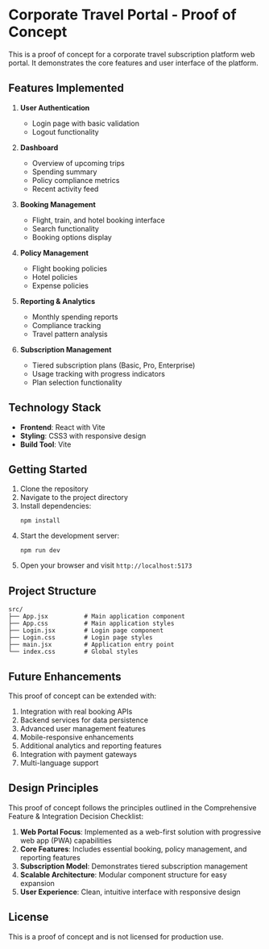 # Corporate Travel Portal - Proof of Concept

This is a proof of concept for a corporate travel subscription platform web portal. It demonstrates the core features and user interface of the platform.

## Features Implemented

1. **User Authentication**
   - Login page with basic validation
   - Logout functionality

2. **Dashboard**
   - Overview of upcoming trips
   - Spending summary
   - Policy compliance metrics
   - Recent activity feed

3. **Booking Management**
   - Flight, train, and hotel booking interface
   - Search functionality
   - Booking options display

4. **Policy Management**
   - Flight booking policies
   - Hotel policies
   - Expense policies

5. **Reporting & Analytics**
   - Monthly spending reports
   - Compliance tracking
   - Travel pattern analysis

6. **Subscription Management**
   - Tiered subscription plans (Basic, Pro, Enterprise)
   - Usage tracking with progress indicators
   - Plan selection functionality

## Technology Stack

- **Frontend**: React with Vite
- **Styling**: CSS3 with responsive design
- **Build Tool**: Vite

## Getting Started

1. Clone the repository
2. Navigate to the project directory
3. Install dependencies:
   ```
   npm install
   ```
4. Start the development server:
   ```
   npm run dev
   ```
5. Open your browser and visit `http://localhost:5173`

## Project Structure

```
src/
├── App.jsx          # Main application component
├── App.css          # Main application styles
├── Login.jsx        # Login page component
├── Login.css        # Login page styles
├── main.jsx         # Application entry point
└── index.css        # Global styles
```

## Future Enhancements

This proof of concept can be extended with:

1. Integration with real booking APIs
2. Backend services for data persistence
3. Advanced user management features
4. Mobile-responsive enhancements
5. Additional analytics and reporting features
6. Integration with payment gateways
7. Multi-language support

## Design Principles

This proof of concept follows the principles outlined in the Comprehensive Feature & Integration Decision Checklist:

1. **Web Portal Focus**: Implemented as a web-first solution with progressive web app (PWA) capabilities
2. **Core Features**: Includes essential booking, policy management, and reporting features
3. **Subscription Model**: Demonstrates tiered subscription management
4. **Scalable Architecture**: Modular component structure for easy expansion
5. **User Experience**: Clean, intuitive interface with responsive design

## License

This is a proof of concept and is not licensed for production use.